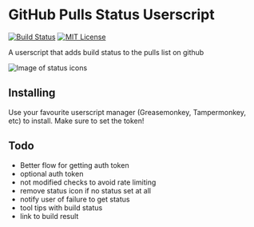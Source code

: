 # GitHub Pulls Status Userscript

[![Build Status](https://travis-ci.org/jbowes/gh-pulls-status-userscript.png)](https://travis-ci.org/jbowes/gh-pulls/status-userscript)
[![MIT License](http://b.repl.ca/v1/License-MIT-red.png)](LICENSE)

A userscript that adds build status to the pulls list on github

![Image of status icons](https://raw.github.com/jbowes/gh-pulls-status-userscript/master/screenshot.png)

## Installing

Use your favourite userscript manager (Greasemonkey, Tampermonkey, etc) to
install. Make sure to set the token!

## Todo

- Better flow for getting auth token
- optional auth token
- not modified checks to avoid rate limiting
- remove status icon if no status set at all
- notify user of failure to get status
- tool tips with build status
- link to build result
